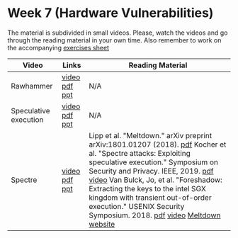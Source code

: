 # Week 7  (Hardware Vulnerabilities)

The material is subdivided in small videos.
Please, watch the videos and go through the reading material in your own time.
Also remember to work on the accompanying [exercises sheet](../exercises/EXERCISE7.md)

| Video                   | Links                     |        Reading Material                                                                                                                                                                                      |
|-------------------------|---------------------------|----------------------------------------------------------------------------------------------------------------------------------------------------------------------------------------------|
| Rawhammer                 | [video](https://web.microsoftstream.com/video/33efaea1-6b97-4043-be8d-b1503d9a245c) [pdf](../slides/week7/lecture1.pdf) [ppt](../slides/week7/lecture1.pptx) | N/A                                                                                                                                                                                          |
| Speculative execution                 | [video](https://web.microsoftstream.com/video/cb0d2505-e6ca-4017-84af-b3655b20e210) [pdf](../slides/week7/lecture2.pdf) [ppt](../slides/week7/lecture2.pptx)  | N/A                                                                                                                                                                                          |
| Spectre | [video](https://web.microsoftstream.com/video/8c48688a-9e7d-4e0b-b72f-74b088ea786d) [pdf](../slides/week7/lecture3.pdf) [ppt](../slides/week7/lecture3.pptx)  | Lipp et al. "Meltdown." arXiv preprint arXiv:1801.01207 (2018). [pdf](https://arxiv.org/pdf/1801.01207.pdf)  Kocher et al. "Spectre attacks: Exploiting speculative execution." Symposium on Security and Privacy. IEEE, 2019. [pdf](https://ieeexplore.ieee.org/stamp/stamp.jsp?arnumber=8835233&casa_token=IbSERyaX16YAAAAA:C25jmENy8pyqh4iq-6uPIm4etbMugCoHQr8dF3TuhFwd5fJTrPpTPusZPMHajEIlcaHggXWFcg) [video](https://www.youtube.com/watch?v=zOvBHxMjNls&ab_channel=IEEESymposiumonSecurityandPrivacy) Van Bulck, Jo, et al. "Foreshadow: Extracting the keys to the intel SGX kingdom with transient out-of-order execution." USENIX Security Symposium. 2018. [pdf](https://www.usenix.org/system/files/conference/usenixsecurity18/sec18-van_bulck.pdf) [video](https://www.youtube.com/watch?v=fEV6eA9o21o&ab_channel=USENIX) [Meltdown website](https://meltdownattack.com/) |
